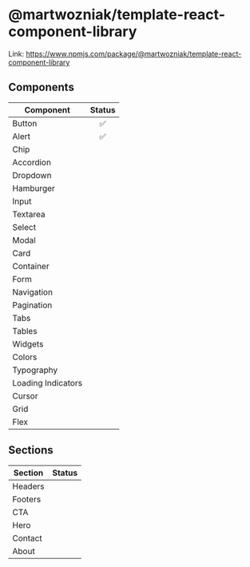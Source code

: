 # @martwozniak/template-react-component-library

Link: https://www.npmjs.com/package/@martwozniak/template-react-component-library


## Components 

|Component |  Status | 
|---|:-:|
| Button |  ✅ |
| Alert |  ✅ |
| Chip  |   |
| Accordion  |   |
| Dropdown  |   |
| Hamburger  |   |
| Input  |   |
| Textarea  |   |
| Select  |   |
| Modal  |   |
| Card  |   |
| Container  |   |
| Form  |   |
| Navigation  |   |
| Pagination  |   |
| Tabs  |   |
| Tables  |   |
| Widgets  |   |
| Colors  |   |
| Typography  |   |
| Loading Indicators  |   |
| Cursor  |   |
| Grid  |   |
| Flex  |   |


## Sections 

|Section |  Status | 
|---|:-:|
| Headers |   |
| Footers |   |
| CTA |   |
| Hero |   |
| Contact |   |
| About |   |